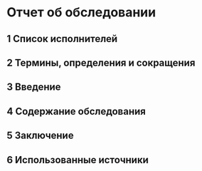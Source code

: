# Отчет об обследовании

## 1 Список исполнителей

<!-- скопировать состав команды из README -->

## 2 Термины, определения и сокращения

<!-- добавить глоссарий в виде таблицы -->

## 3 Введение

<!-- назначение из vision, добавить цели и задачи -->

## 4 Содержание обследования

<!-- основная часть: что было сделано, какие данные использовались и пр.; по стилю наполнения что-то похожее на реферат -->

## 5 Заключение

<!-- краткие выводы по результатам выполненной НИР или отдельных ее этапов, оценку полноты решений поставленных задач-->

## 6 Использованные источники

<!-- используемая литература по предметной области, статьи и др. -->